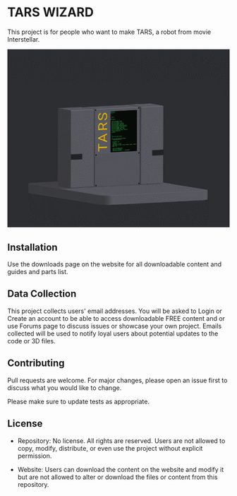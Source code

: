 # TARS WIZARD

This project is for people who want to make TARS, a robot from movie Interstellar.

![TARS](images/TARS-1.gif)

## Installation

Use the downloads page on the website for all downloadable content and guides and parts list.

## Data Collection

This project collects users' email addresses. You will be asked to Login or Create an account to be able to access downloadable FREE content and or use Forums page to discuss issues or showcase your own project. Emails collected will be used to notify loyal users about potential updates to the code or 3D files.

## Contributing

Pull requests are welcome. For major changes, please open an issue first
to discuss what you would like to change.

Please make sure to update tests as appropriate.

## License

- Repository: No license. All rights are reserved. Users are not allowed to copy, modify, distribute, or even use the project without explicit permission.
 
- Website: Users can download the content on the website and modify it but are not allowed to alter or download the files or content from this repository.